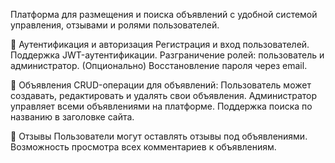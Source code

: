 Платформа для размещения и поиска объявлений с удобной системой управления, отзывами и ролями пользователей.

🔐 Аутентификация и авторизация
Регистрация и вход пользователей.
Поддержка JWT-аутентификации.
Разграничение ролей: пользователь и администратор.
(Опционально) Восстановление пароля через email.

📢 Объявления
CRUD-операции для объявлений:
Пользователь может создавать, редактировать и удалять свои объявления.
Администратор управляет всеми объявлениями на платформе.
Поддержка поиска по названию в заголовке сайта.

💬 Отзывы
Пользователи могут оставлять отзывы под объявлениями.
Возможность просмотра всех комментариев к объявлениям.

